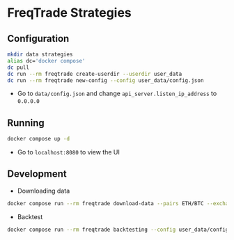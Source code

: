 # FreqTrade Strategies

## Configuration

```sh
mkdir data strategies
alias dc='docker compose'
dc pull
dc run --rm freqtrade create-userdir --userdir user_data
dc run --rm freqtrade new-config --config user_data/config.json
```

- Go to `data/config.json` and change `api_server.listen_ip_address` to `0.0.0.0`


## Running

```sh
docker compose up -d
```

- Go to `localhost:8080` to view the UI


## Development

- Downloading data

```sh
docker compose run --rm freqtrade download-data --pairs ETH/BTC --exchange binance --days 5 -t 1h
```

- Backtest

```sh
docker compose run --rm freqtrade backtesting --config user_data/config.json --strategy SampleStrategy --timerange 20190801-20191001 -i 5m
```
